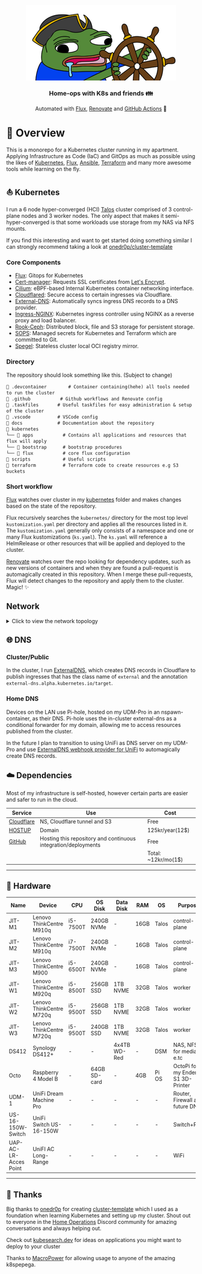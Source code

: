 <div align="center">

<img src="https://raw.githubusercontent.com/s0undy/home-ops/main/docs/assets/k8spega.png" align="center" width="400px" height="200px"/>

### Home-ops with K8s and friends 👪
Automated with [Flux](https://fluxcd.io), [Renovate](https://github.com/renovatebot/renovate) and [GitHub Actions](https://github.com/features/actions)  🤖
</div>

# 📄 Overview
This is a monorepo for a Kubernetes cluster running in my apartment. Applying Infrastructure as Code (IaC) and GitOps as much as possible using the likes of [Kubernetes](https://kubernetes.io/), [Flux](https://github.com/fluxcd/flux2), [Ansible](https://www.ansible.com/), [Terraform](https://www.terraform.io/) and many more awesome tools while learning on the fly.

## ⛵ Kubernetes
I run a 6 node hyper-converged (HCI) [Talos](https://www.talos.dev) cluster comprised of 3 control-plane nodes and 3 worker nodes. The only aspect that makes it semi-hyper-converged is that some workloads use storage from my NAS via NFS mounts.

If you find this interesting and want to get started doing something similar I can strongly recommend taking a look at [onedr0p/cluster-template](https://github.com/onedr0p/cluster-template)

### Core Components
- [Flux](https://fluxcd.io/): Gitops for Kubernetes
- [Cert-manager](https://github.com/cert-manager/cert-manager): Requests SSL certificates from [Let's Encrypt](https://letsencrypt.org/).
- [Cilium](https://github.com/cilium/cilium): eBPF-based Internal Kubernetes container networking interface.
- [Cloudflared](https://github.com/cloudflare/cloudflared): Secure access to certain ingresses via Cloudflare.
- [External-DNS](https://github.com/kubernetes-sigs/external-dns): Automatically syncs ingress DNS records to a DNS provider.
- [Ingress-NGINX](https://github.com/kubernetes/ingress-nginx): Kubernetes ingress controller using NGINX as a reverse proxy and load balancer.
- [Rook-Ceph](https://github.com/rook/rook): Distributed block, file and S3 storage for persistent storage.
- [SOPS](https://github.com/getsops/sops): Managed secrets for Kubernetes and Terraform which are committed to Git.
- [Spegel](https://github.com/spegel-org/spegel): Stateless cluster local OCI registry mirror.


### Directory
The repository should look something like this. (Subject to change)

```
📁 .devcontainer        # Container containing(hehe) all tools needed to run the cluster
📁 .github           # Github workflows and Renovate config
📁 .taskfiles       # Useful taskfiles for easy administration & setup of the cluster
📁 .vscode          # VSCode config
📁 docs             # Documentation about the repository
📁 kubernetes
└── 📁 apps           # Contains all applications and resources that flux will apply
└── 📁 bootstrap      # bootstrap procedures
└── 📁 flux           # core flux configuration
📁 scripts            # Useful scripts
📁 terraform          # Terraform code to create resources e.g S3 buckets
```
### Short workflow
[Flux](https://fluxcd.io/) watches over cluster in my [kubernetes](https://github.com/s0undy/home-ops/tree/main/kubernetes) folder and makes changes based on the state of the repository.

Flux recursively searches the `kubernetes/` directory for the most top level `kustomization.yaml` per directory and applies all the resources listed in it. The `kustomization.yaml` generally only consists of a namespace and one or many Flux kustomizations (`ks.yaml`). The `ks.yaml` will reference a HelmRelease or other resources that will be applied and deployed to the cluster.

[Renovate](https://github.com/renovatebot/renovate) watches over the repo looking for dependency updates, such as new versions of containers and when they are found a pull-request is automagically created in this repository. When I merge these pull-requests, Flux will detect changes to the repository and apply them to the cluster. Magic! ✨

## Network
<details>
  <summary>Click to view the network topology</summary>

  <img src="https://raw.githubusercontent.com/s0undy/home-ops/main/docs/assets/networktopology.png" align="center"/>
</details>

## 🌐 DNS

### Cluster/Public
In the cluster, I run [ExternalDNS](https://github.com/kubernetes-sigs/external-dns), which creates DNS records in Cloudflare to publish ingresses that has the class name of `external` and the annotation `external-dns.alpha.kubernetes.io/target`.

### Home DNS
Devices on the LAN use Pi-hole, hosted on my UDM-Pro in an nspawn-container, as their DNS. Pi-hole uses the in-cluster external-dns as a conditional forwarder for my domain, allowing me to access resources published from the cluster.

In the future I plan to transition to using UniFi as DNS server on my UDM-Pro and use [ExternalDNS webhook provider for UniFi](https://github.com/kashalls/external-dns-unifi-webhook) to automagically create DNS records.


## ☁️ Dependencies
Most of my infrastructure is self-hosted, however certain parts are easier and safer to run in the cloud.

| Service                                         | Use                                                               | Cost                |
|-------------------------------------------------|-------------------------------------------------------------------|---------------------|
| [Cloudflare](https://www.cloudflare.com/)       | NS, Cloudflare tunnel and S3                                      | Free                |
| [HOSTUP](https://www.cloudflare.com/)           | Domain                                                            | 125kr/year(12$)     |
| [GitHub](https://github.com/)                   | Hosting this repository and continuous integration/deployments    | Free                |
|                                                 |                                                                   | Total: ~12kr/mo(1$) |
---

## 🔧 Hardware
| Name               | Device                   | CPU      | OS Disk      | Data Disk     | RAM  | OS    | Purpose                             |
|------------------------|--------------------------|----------|--------------|---------------|------|-------|-------------------------------------|
| JIT-M1                 | Lenovo ThinkCentre M910q | i5-7500T | 240GB NVMe   | -             | 16GB | Talos | control-plane                       |
| JIT-M2                 | Lenovo ThinkCentre M910q | i7-7500T | 240GB NVMe   | -             | 16GB | Talos | control-plane                       |
| JIT-M3                 | Lenovo ThinkCentre M900  | i5-6500T | 240GB NVMe   | -             | 16GB | Talos | control-plane                       |
| JIT-W1                 | Lenovo ThinkCentre M920q | i5-8500T | 256GB SSD    | 1TB NVME      | 32GB | Talos | worker                              |
| JIT-W2                 | Lenovo ThinkCentre M720q | i5-9500T | 256GB SSD    | 1TB NVME      | 32GB | Talos | worker                              |
| JIT-W3                 | Lenovo ThinkCentre M720q | i5-9500T | 240GB SSD    | 1TB NVME      | 32GB | Talos | worker                              |
| DS412                  | Synology DS412+          | -        | -            | 4x4TB WD-Red  | -    | DSM   | NAS, NFS for media  e.tc            |
| Octo                   | Raspberry 4 Model B      | -        | 64GB SD-card | -             | 4GB  | Pi OS | OctoPi for my Ender 5 S1 3D-Printer |
| UDM-1                  | UniFi Dream Machine Pro  | -        | -            | -             | -    | -     | Router, Firewall and future DNS     |
| US-16-150W-Switch      | UniFi Switch US-16-150W  | -        | -            | -             | -    | -     | Switch+POE                          |
| UAP-AC-LR-Acces Point  | UniFI AC Long-Range      | -        | -            | -             | -    | -     | WiFi                                |
---

## 🤝 Thanks
Big thanks to [onedr0p](https://github.com/onedr0p) for creating [cluster-template](https://github.com/onedr0p/cluster-template) which I used as a foundation when learning Kubernetes and setting up my cluster. Shout out to everyone in the [Home Operations](https://discord.gg/home-operations) Discord community for amazing conversations and always helping out.

Check out [kubesearch.dev](https://kubesearch.dev/) for ideas on applications you might want to deploy to your cluster

Thanks to [MacroPower](https://github.com/MacroPower) for allowing usage to anyone of the amazing k8spepega.

